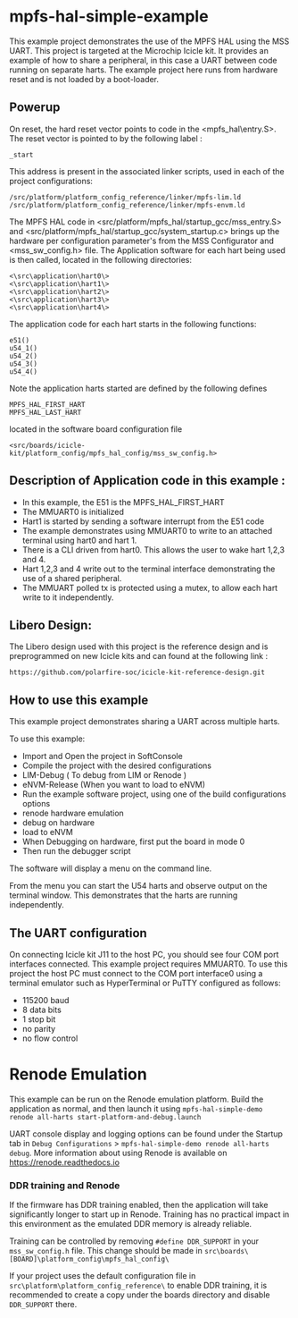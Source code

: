 
#                        mpfs-hal-simple-example

This example project demonstrates the use of the MPFS HAL using the
MSS UART. This project is targeted at the Microchip Icicle kit.
It provides an example of how to share a peripheral, in this case a UART between
code running on separate harts. The example project here runs from hardware
reset and is not loaded by a boot-loader.

## Powerup

On reset, the hard reset vector points to code in the <mpfs_hal\entry.S>. The
reset vector is pointed to by the following label :
~~~
_start
~~~
This address is present in the associated linker scripts, used in each of the
project configurations:
~~~
/src/platform/platform_config_reference/linker/mpfs-lim.ld
/src/platform/platform_config_reference/linker/mpfs-envm.ld
~~~

The MPFS HAL code in <src/platform/mpfs_hal/startup_gcc/mss_entry.S> and
<src/platform/mpfs_hal/startup_gcc/system_startup.c> brings up the
hardware per configuration parameter's from the MSS Configurator and
<mss_sw_config.h> file. The Application software for each hart being used is
then called, located in the following directories:
~~~
<\src\application\hart0\>
<\src\application\hart1\>
<\src\application\hart2\>
<\src\application\hart3\>
<\src\application\hart4\>
~~~
The application code for each hart starts in the following functions:
~~~
e51()
u54_1()
u54_2()
u54_3()
u54_4()
~~~
Note the application harts started are defined by the following defines
~~~
MPFS_HAL_FIRST_HART
MPFS_HAL_LAST_HART
~~~
located in the software board configuration file
~~~
<src/boards/icicle-kit/platform_config/mpfs_hal_config/mss_sw_config.h>
~~~

## Description of Application code in this example :
   - In this example, the E51 is the MPFS_HAL_FIRST_HART
   - The MMUART0 is initialized
   - Hart1 is started by sending a software interrupt from the E51 code
   - The example demonstrates using MMUART0 to write to an attached terminal
      using hart0 and hart 1.
   - There is a CLI driven from hart0. This allows the user to wake hart 1,2,3
      and 4.
   - Hart 1,2,3 and 4 write out to the terminal interface demonstrating the use
      of a shared peripheral.
   - The MMUART polled tx is protected using a mutex, to allow each hart write to
      it independently.

## Libero Design:

The Libero design used with this project is the reference design and is
preprogrammed on new Icicle kits and can found at the following link :
~~~
https://github.com/polarfire-soc/icicle-kit-reference-design.git
~~~

## How to use this example

This example project demonstrates sharing a UART across multiple harts.

To use this example:

 - Import and Open the project in SoftConsole
 - Compile the project with the desired configurations
  - LIM-Debug ( To debug from LIM or Renode )
  - eNVM-Release  (When you want to load to eNVM)
 - Run the example software project, using one of the build configurations
   options
  - renode hardware emulation
  - debug on hardware
  - load to eNVM
 - When Debugging on hardware, first put the board in mode 0
 - Then run the debugger script <mpfs-hal-simple-demo hw all-harts debug>

The software will display a menu on the command line.

From the menu you can start the U54 harts and observe output on the terminal
window. This demonstrates that the harts are running independently.

## The UART configuration

On connecting Icicle kit J11 to the host PC, you should see four COM port
interfaces connected. This example project requires MMUART0. To use this
project the host PC must connect to the COM port interface0 using a terminal
emulator such as HyperTerminal or PuTTY configured as follows:

   - 115200 baud
   - 8 data bits
   - 1 stop bit
   - no parity
   - no flow control

# Renode Emulation
This example can be run on the Renode emulation platform. Build the application as normal, and then launch it using `mpfs-hal-simple-demo renode all-harts start-platform-and-debug.launch`

UART console display and logging options can be found under the Startup tab in `Debug Configurations` > `mpfs-hal-simple-demo renode all-harts debug`. More information about using Renode is available on https://renode.readthedocs.io

### DDR training and Renode
If the firmware has DDR training enabled, then the application will take significantly longer to start up in Renode. Training has no practical impact in this environment as the emulated DDR memory is already reliable.

Training can be controlled by removing `#define DDR_SUPPORT` in your `mss_sw_config.h` file. This change should be made in `src\boards\[BOARD]\platform_config\mpfs_hal_config\`

If your project uses the default configuration file in `src\platform\platform_config_reference\` to enable DDR training, it is recommended to create a copy under the boards directory and disable `DDR_SUPPORT` there.
